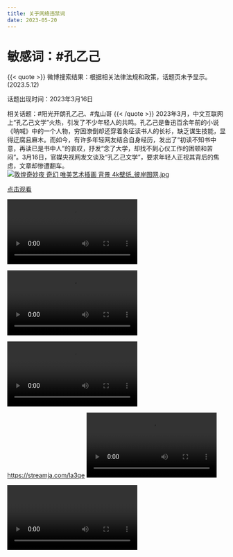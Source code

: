 ```yaml
---
title: 关于网络违禁词
date: 2023-05-20
---
```


# 敏感词：#孔乙己
{{< quote >}}
微博搜索结果：根据相关法律法规和政策，话题页未予显示。 (2023.5.12)

话题出现时间：2023年3月16日

相关话题：#阳光开朗孔乙己、#鬼山哥
{{< /quote >}}
2023年3月，中文互联网上“孔乙己文学”火热，引发了不少年轻人的共鸣。孔乙己是鲁迅百余年前的小说《呐喊》中的一个人物，穷困潦倒却还穿着象征读书人的长衫，缺乏谋生技能，显得迂腐且麻木。而如今，有许多年轻网友结合自身经历，发出了“初读不知书中意，再读已是书中人”的哀叹，抒发“念了大学，却找不到心仪工作的困顿和苦闷”。3月16日，官媒央视网发文谈及“孔乙己文学”，要求年轻人正视其背后的焦虑，文章却惨遭翻车。
<a href="https://smms.app/image/Xo4zVIeKq3SJ9rt" target="_blank"><img src="https://s2.loli.net/2023/03/03/Xo4zVIeKq3SJ9rt.jpg" alt="敦煌奇妙夜 奇幻 唯美艺术插画 背景 4k壁纸_彼岸图网.jpg"></a>

[点击观看](http://s138.ananas.chaoxing.com/sv-w8/video/7c/b3/e0/e601cb4dfceffb3a744f54131b33e892/sd.mp4?at_=1685081382141&ak_=5189fe25e2bf79d61b6167466ff7d98a&ad_=e8b34c74c85f78d21f13816e54081044)


<video src="http://s138.ananas.chaoxing.com/sv-w8/video/7c/b3/e0/e601cb4dfceffb3a744f54131b33e892/sd.mp4?at_=1685081382141&ak_=5189fe25e2bf79d61b6167466ff7d98a&ad_=e8b34c74c85f78d21f13816e54081044" controls="controls"></video>

<video src="https://v.06dn.com/api/v3/slave/source/0/L3VwbG9hZHMvMTQyOTgvMjAyMzA1LzI2LzE0Mjk4X1lZbTk5a0NQX3NkLm1wNA/sd.mp4?sign=7VDkR8nC3m9IYrBCzGo8s51ndHHMEub0dLjxzT8vs28%3D%3A1685096923" controls="controls"><embed width="320" height="240" src="movie.swf"></video>


<video class="art-video" preload="metadata" playsinline="" src="/api/v3/share/preview/0MEViL?path=null" __idm_id__="6856705"></video>

https://streamja.com/la3qe
<video src="https://streamja.com/la3qe" controls="controls"></video>

<video scr=https://streamja.com/la3qe>

{{< bilibili BV1Wc411N7to >}}

![翠花](https://img1.imgtp.com/2023/05/26/6ttYkYZP.png)

<video width="320" height="240" controls autoplay>
  <source src="https://streamja.com/la3qe" type="video/mp4">
  <source src="https://streamja.com/la3qe" type="video/webm">
  <object data="http://s138.ananas.chaoxing.com/sv-w8/video/7c/b3/e0/e601cb4dfceffb3a744f54131b33e892/sd.mp4?at_=1685081382141&ak_=5189fe25e2bf79d61b6167466ff7d98a&ad_=e8b34c74c85f78d21f13816e54081044" width="320" height="240">
    <embed width="320" height="240" src="movie.swf">
  </object>
</video>

<video controls>

  <source src="https://streamja.com/la3qe" type="http://s138.ananas.chaoxing.com/sv-w8/video/7c/b3/e0/e601cb4dfceffb3a744f54131b33e892/sd.mp4?at_=1685081382141&ak_=5189fe25e2bf79d61b6167466ff7d98a&ad_=e8b34c74c85f78d21f13816e54081044">　　 //xxx.mp4  前面的xxx是代表要播放的视频名称

  <source src="https://streamja.com/la3qe" type="https://streamja.com/la3qe">  //xxx.mp4 前面的xxx是代表要播放的视频名称

  <p>Your browser doesn't support HTML5 video. Here is a <a href="xxx.mp4">turn to the video</a> instead.</p>  //如果两个格式的视频都不能播放，这里有了herf标签，帮助选择跳转到对应的视频

</video>


<iframe src="//player.bilibili.com/player.html?aid=401470971&bvid=BV1Qd4y1Z7m1&cid=1138531928&page=1" scrolling="no" border="0" frameborder="no" framespacing="0" allowfullscreen="true"> </iframe>



<iframe src="https://streamja.com/la3qe" scrolling="no" border="0" frameborder="no" framespacing="0" allowfullscreen="true"> </iframe>